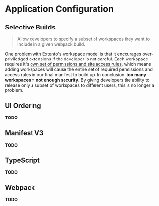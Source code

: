 # Application Configuration

## Selective Builds

> Allow developers to specify a subset of workspaces they want to include in a given webpack build. 

One problem with Extento's workspace model is that it encourages over-priviledged extensions if the developer is not careful. Each workspace requires it's [own set of permissions and site access rules](docs/workspace?id=manifest), which means adding workspaces will cause the entire set of required permissions and access rules in our final manifest to build up. In conclusion: **too many workspaces = not enough security**. By giving developers the ability to release only a subset of workspaces to different users, this is no longer a problem.

## UI Ordering

**TODO**

## Manifest V3

**TODO**

## TypeScript

**TODO**

## Webpack

**TODO**